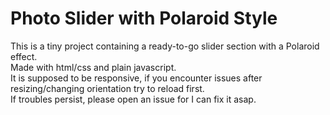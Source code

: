 # Photo Slider with Polaroid Style

  This is a tiny project containing a ready-to-go slider section with a Polaroid effect.  
  Made with html/css and plain javascript.  
  It is supposed to be responsive, if you encounter issues after resizing/changing orientation try to reload first.  
  If troubles persist, please open an issue for I can fix it asap.  
